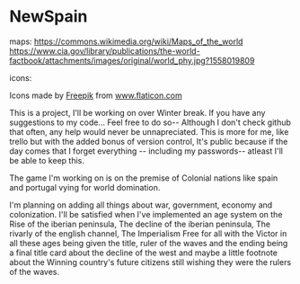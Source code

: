 # NewSpain


maps:
https://commons.wikimedia.org/wiki/Maps_of_the_world
https://www.cia.gov/library/publications/the-world-factbook/attachments/images/original/world_phy.jpg?1558019809



icons: 
<div>Icons made by <a href="https://www.flaticon.com/authors/freepik" title="Freepik">Freepik</a> from <a href="https://www.flaticon.com/" title="Flaticon">www.flaticon.com</a></div>

This is a project, I'll be working on over Winter break. If you have any suggestions to my code... Feel free to do so-- Although I don't check github that often, any help
would never be unnapreciated. This is more for me, like trello but with the added bonus of version control, It's public because if the day comes that I forget everything -- including my passwords-- atleast I'll be able to keep this.




The game I'm working on is on the premise of Colonial nations like spain and portugal vying for world domination. 



I'm planning on adding all things about war, government, economy and colonization. I'll be satisfied when I've implemented an age system on the Rise of the iberian peninsula, The decline of the iberian peninsula, The rivarly of the english channel, The Imperialism Free for all with the Victor in all these ages being given the title, ruler of the waves and the ending being a final title card about the decline of the west and maybe a little footnote about the Winning country's future citizens still wishing they were the rulers of the waves.
